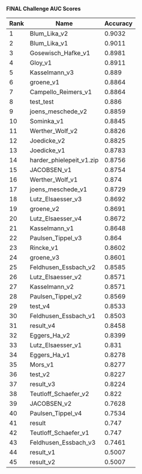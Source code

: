 **FINAL Challenge AUC Scores**


|Rank|Name|Accuracy|
|----|-----|---|
|1|Blum_Lika_v2|0.9032| 
|2|Blum_Lika_v1|0.9011| 
|3|Gosewisch_Hafke_v1|0.8981| 
|4|Gloy_v1|0.8911| 
|5|Kasselmann_v3|0.889| 
|6|groene_v1|0.8864| 
|7|Campello_Reimers_v1|0.8864| 
|8|test_test|0.886| 
|9|joens_meschede_v2|0.8859| 
|10|Sominka_v1|0.8845| 
|11|Werther_Wolf_v2|0.8826| 
|12|Joedicke_v2|0.8825| 
|13|Joedicke_v1|0.8783| 
|14|harder_phielepeit_v1.zip|0.8756| 
|15|JACOBSEN_v1|0.8754| 
|16|Werther_Wolf_v1|0.874| 
|17|joens_meschede_v1|0.8729| 
|18|Lutz_Elsaesser_v3|0.8692| 
|19|groene_v2|0.8691| 
|20|Lutz_Elsaesser_v4|0.8672| 
|21|Kasselmann_v1|0.8648| 
|22|Paulsen_Tippel_v3|0.864| 
|23|Rincke_v1|0.8602| 
|24|groene_v3|0.8601| 
|25|Feldhusen_Essbach_v2|0.8585| 
|26|Lutz_Elsaesser_v2|0.8571| 
|27|Kasselmann_v2|0.8571| 
|28|Paulsen_Tippel_v2|0.8569| 
|29|test_v4|0.8533| 
|30|Feldhusen_Essbach_v1|0.8503| 
|31|result_v4|0.8458| 
|32|Eggers_Ha_v2|0.8399| 
|33|Lutz_Elsaesser_v1|0.831| 
|34|Eggers_Ha_v1|0.8278| 
|35|Mors_v1|0.8277| 
|36|test_v2|0.8227| 
|37|result_v3|0.8224| 
|38|Teutloff_Schaefer_v2|0.822| 
|39|JACOBSEN_v2|0.7628| 
|40|Paulsen_Tippel_v4|0.7534| 
|41|result|0.747| 
|42|Teutloff_Schaefer_v1|0.747| 
|43|Feldhusen_Essbach_v3|0.7461| 
|44|result_v1|0.5007| 
|45|result_v2|0.5007| 
